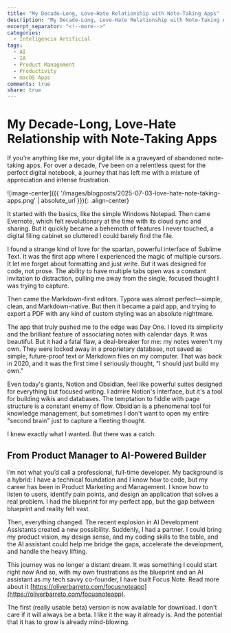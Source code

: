 ```yaml
---
title: "My Decade-Long, Love-Hate Relationship with Note-Taking Apps"
description: "My Decade-Long, Love-Hate Relationship with Note-Taking Apps"
excerpt_separator: "<!--more-->"
categories:
  - Inteligencia Artificial
tags:
  - AI
  - IA
  - Product Management
  - Productivity
  - macOS Apps
comments: true
share: true
---
```


# My Decade-Long, Love-Hate Relationship with Note-Taking Apps

If you're anything like me, your digital life is a graveyard of abandoned note-taking apps. For over a decade, I've been on a relentless quest for the perfect digital notebook, a journey that has left me with a mixture of appreciation and intense frustration.

![image-center]({{ '/images/blogposts/2025-07-03-love-hate-note-taking-apps.png' | absolute_url }}){: .align-center}

<!--more-->

It started with the basics, like the simple Windows Notepad. Then came Evernote, which felt revolutionary at the time with its cloud sync and sharing. But it quickly became a behemoth of features I never touched, a digital filing cabinet so cluttered I could barely find the file.

I found a strange kind of love for the spartan, powerful interface of Sublime Text. It was the first app where I experienced the magic of multiple cursors. It let me forget about formatting and just write. But it was designed for code, not prose. The ability to have multiple tabs open was a constant invitation to distraction, pulling me away from the single, focused thought I was trying to capture.

Then came the Markdown-first editors. Typora was almost perfect—simple, clean, and Markdown-native. But then it became a paid app, and trying to export a PDF with any kind of custom styling was an absolute nightmare.

The app that truly pushed me to the edge was Day One. I loved its simplicity and the brilliant feature of associating notes with calendar days. It was beautiful. But it had a fatal flaw, a deal-breaker for me: my notes weren't my own. They were locked away in a proprietary database, not saved as simple, future-proof text or Markdown files on my computer. That was back in 2020, and it was the first time I seriously thought, "I should just build my own."

Even today's giants, Notion and Obsidian, feel like powerful suites designed for everything but focused writing. I admire Notion's interface, but it's a tool for building wikis and databases. The temptation to fiddle with page structure is a constant enemy of flow. Obsidian is a phenomenal tool for knowledge management, but sometimes I don't want to open my entire "second brain" just to capture a fleeting thought.

I knew exactly what I wanted. But there was a catch.

## From Product Manager to AI-Powered Builder

I’m not what you’d call a professional, full-time developer. My background is a hybrid: I have a technical foundation and I know how to code, but my career has been in Product Marketing and Management. I know how to listen to users, identify pain points, and design an application that solves a real problem. I had the blueprint for my perfect app, but the gap between blueprint and reality felt vast.

Then, everything changed. The recent explosion in AI Development Assistants created a new possibility. Suddenly, I had a partner. I could bring my product vision, my design sense, and my coding skills to the table, and the AI assistant could help me bridge the gaps, accelerate the development, and handle the heavy lifting.

This journey was no longer a distant dream. It was something I could start right now And so, with my own frustrations as the blueprint and an AI assistant as my tech savvy co-founder, I have built Focus Note. Read more about it [https://oliverbarreto.com/focusnoteapp](https://oliverbarreto.com/focusnoteapp).

The first (really usable beta) version is now available for download. I don't care if it will always be a beta. I like it the way it already is. And the potential that it has to grow is already mind-blowing.
